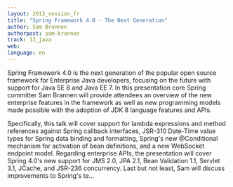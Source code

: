 ```yaml
---
layout: 2013_session_fr
title: "Spring Framework 4.0 - The Next Generation"
author: Sam Brannen
authorpost: sam-brannen
track: 13_java
web: 
language: en
---
```


Spring Framework 4.0 is the next generation of the popular open source framework for Enterprise Java developers, focusing on the future with support for Java SE 8 and Java EE 7. In this presentation core Spring committer Sam Brannen will provide attendees an overview of the new enterprise features in the framework as well as new programming models made possible with the adoption of JDK 8 language features and APIs.

Specifically, this talk will cover support for lambda expressions and method references against Spring callback interfaces, JSR-310 Date-Time value types for Spring data binding and formatting, Spring's new @Conditional mechanism for activation of bean definitions, and a new WebSocket endpoint model. Regarding enterprise APIs, the presentation will cover Spring 4.0's new support for JMS 2.0, JPA 2.1, Bean Validation 1.1, Servlet 3.1, JCache, and JSR-236 concurrency. Last but not least, Sam will discuss improvements to Spring's te...